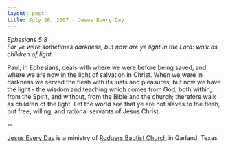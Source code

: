 ```yaml
---
layout: post
title: July 26, 2007 - Jesus Every Day
---
```


_Ephesians 5:8  
For ye were sometimes darkness, but now are ye light in the Lord:
walk as children of light._

Paul, in Ephesians, deals with where we were before being saved,
and where we are now in the light of salvation in Christ. When we
were in darkness we served the flesh with its lusts and pleasures,
but now we have the light - the wisdom and teaching which comes from
God, both within, from the Spirit, and without, from the Bible and
the church; therefore walk as children of the light. Let the world
see that ye are not slaves to the flesh, but free, willing, and
rational servants of Jesus Christ.

 --

<a href=http://jesuseveryday.net>Jesus Every Day</a> is a ministry of <a href=http://rodgersbaptist.net>Rodgers Baptist Church</a> in Garland, Texas.
